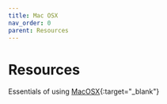 ```yaml
---
title: Mac OSX
nav_order: 0
parent: Resources
---
```


# Resources
Essentials of using [MacOSX](https://education.apple.com/learning-center/T024582A){:target="_blank"}

